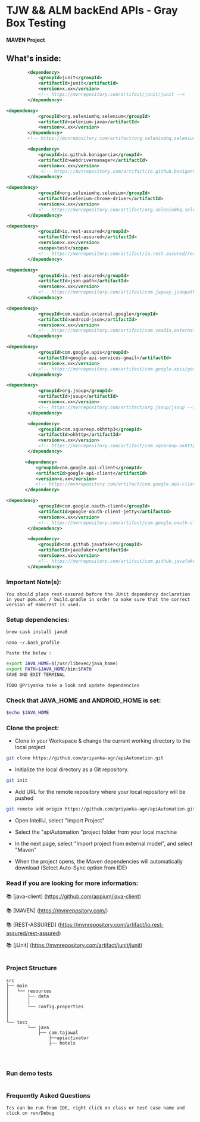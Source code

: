 # TJW && ALM backEnd APIs - Gray Box Testing
#### MAVEN Project

## What's inside:
```xml
        <dependency>
            <groupId>junit</groupId>
            <artifactId>junit</artifactId>
            <version>x.xx</version>
            <!-- https://mvnrepository.com/artifact/junit/junit -->
        </dependency>
```
 
```xml
<dependency>
            <groupId>org.seleniumhq.selenium</groupId>
            <artifactId>selenium-java</artifactId>
            <version>x.xx</version>
        </dependency>
        <!-- https://mvnrepository.com/artifact/org.seleniumhq.selenium/selenium-java -->
```

```xml
        <dependency>
            <groupId>io.github.bonigarcia</groupId>
            <artifactId>webdrivermanager</artifactId>
            <version>x.xx</version> 
             <!-- https://mvnrepository.com/artifact/io.github.bonigarcia/webdrivermanager -->       
        </dependency> 
```    
```xml
<dependency>
            <groupId>org.seleniumhq.selenium</groupId>
            <artifactId>selenium-chrome-driver</artifactId>
            <version>x.xx</version>
            <!-- https://mvnrepository.com/artifact/org.seleniumhq.selenium/selenium-chrome-driver -->
        </dependency>
```    
```xml
<dependency>
            <groupId>io.rest-assured</groupId>
            <artifactId>rest-assured</artifactId>
            <version>x.xx</version>
            <scope>test</scope>
            <!-- https://mvnrepository.com/artifact/io.rest-assured/rest-assured -->
        </dependency>
```
```xml
<dependency>
            <groupId>io.rest-assured</groupId>
            <artifactId>json-path</artifactId>
            <version>x.xx</version>
            <!-- https://mvnrepository.com/artifact/com.jayway.jsonpath/json-path -->
        </dependency>
```
       
```xml
<dependency>
            <groupId>com.vaadin.external.google</groupId>
            <artifactId>android-json</artifactId>
            <version>x.xx</version>
            <!-- https://mvnrepository.com/artifact/com.vaadin.external.google/android-json -->
        </dependency>
```       
```xml
<dependency>
            <groupId>com.google.apis</groupId>
            <artifactId>google-api-services-gmail</artifactId>
            <version>x.xx</version>
            <!-- https://mvnrepository.com/artifact/com.google.apis/google-api-services-gmail -->
        </dependency>
```
```xml
<dependency>
            <groupId>org.jsoup</groupId>
            <artifactId>jsoup</artifactId>
            <version>x.xx</version>
            <!-- https://mvnrepository.com/artifact/org.jsoup/jsoup -->
        </dependency>
```

```xml
        <dependency>
            <groupId>com.squareup.okhttp3</groupId>
            <artifactId>okhttp</artifactId>
            <version>x.xx</version>
            <!-- https://mvnrepository.com/artifact/com.squareup.okhttp3/okhttp -->
        </dependency>
```

 ```xml
        <dependency>
            <groupId>com.google.api-client</groupId>
            <artifactId>google-api-client</artifactId>
            <version>x.xx</version>
            <!-- https://mvnrepository.com/artifact/com.google.api-client/google-api-client -->
        </dependency>
```
        
```xml
<dependency>
            <groupId>com.google.oauth-client</groupId>
            <artifactId>google-oauth-client-jetty</artifactId>
            <version>x.xx</version>
            <!-- https://mvnrepository.com/artifact/com.google.oauth-client/google-oauth-client -->
        </dependency>
```

```xml
        <dependency>
            <groupId>com.github.javafaker</groupId>
            <artifactId>javafaker</artifactId>
            <version>x.xx</version>
            <!-- https://mvnrepository.com/artifact/com.github.javafaker/javafaker -->
        </dependency>
```

### Important Note(s):
```text
You should place rest-assured before the JUnit dependency declaration in your pom.xml / build.gradle in order to make sure that the correct version of Hamcrest is used.
```

### Setup dependencies:
```bash
brew cask install java8
```

```git
nano ~/.bash_profile
```
```text
Paste the below :
```
```bash
export JAVA_HOME=$(/usr/libexec/java_home)
export PATH=$JAVA_HOME/bin:$PATH
SAVE AND EXIT TERMINAL
```
```text
TODO @Priyanka take a look and update dependencies
```

### Check that JAVA_HOME and ANDROID_HOME is set:
```bash
$echo $JAVA_HOME
```

### Clone the project:
* Clone in your Workspace & change the current working directory to the local project
```bash
git clone https://github.com/priyanka-agr/apiAutomation.git
```
* Initialize the local directory as a Git repository.
```bash
git init
```
* Add URL for the remote repository where your local repository will be pushed
```bash
git remote add origin https://github.com/priyanka-agr/apiAutomation.git
```
* Open IntelliJ, select "Import Project"

* Select the "apiAutomation "project folder from your local machine

* In the next page, select "Import project from external model", and select "Maven"

* When the project opens, the Maven dependencies will automatically download (Select Auto-Sync option from IDE)


### Read if you are looking for more information:
 :books: [java-client] (https://github.com/appium/java-client)

 :books: [MAVEN] (https://mvnrepository.com/)

 :books: [REST-ASSURED] (https://mvnrepository.com/artifact/io.rest-assured/rest-assured)

 :books: [jUnit] (https://mvnrepository.com/artifact/junit/junit)

```text
```
### Project Structure

```
src
├── main
│   └── resources
│       ├── data
│       │   
│       └── config.properties
│           
│       
└── test
        └── java
            ├── com.tajawal
                ├──apiactivator
                ├── hotels
            
                     
```

```text
```
### Run demo tests
```shell

```

### Frequently Asked Questions
```text
Tcs can be run from IDE, right click on class or test case name and click on run/Debug

```




